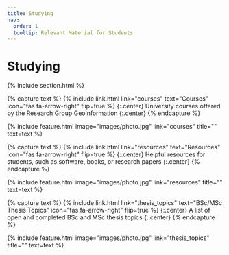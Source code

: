 ```yaml
---
title: Studying
nav:
  order: 1
  tooltip: Relevant Material for Students
---
```


# <i class="fas fa-microscope"></i>Studying

{% include section.html %}


<!-- 1st paragraph -->
{% capture text %}
{%
  include link.html
  link="courses"
  text="Courses"
  icon="fas fa-arrow-right"
  flip=true
%}
{:.center}
University courses offered by the Research Group Geoinformation
{:.center}
{% endcapture %}

{%
  include feature.html
  image="images/photo.jpg"
  link="courses"
  title=""
  text=text
%}


<!-- 2nd paragraph -->

{% capture text %}
{%
  include link.html
  link="resources"
  text="Resources"
  icon="fas fa-arrow-right"
  flip=true
%}
{:.center}
Helpful resources for students, such as software, books, or research papers
{:.center}
{% endcapture %}

{%
  include feature.html
  image="images/photo.jpg"
  link="resources"
  title=""
  text=text
%}



<!-- 3rd paragraph -->
{% capture text %}
{%
  include link.html
  link="thesis_topics"
  text="BSc/MSc Thesis Topics"
  icon="fas fa-arrow-right"
  flip=true
%}
{:.center}
A list of open and completed BSc and MSc thesis topics
{:.center}
{% endcapture %}

{%
  include feature.html
  image="images/photo.jpg"
  link="thesis_topics"
  title=""
  text=text
%}
